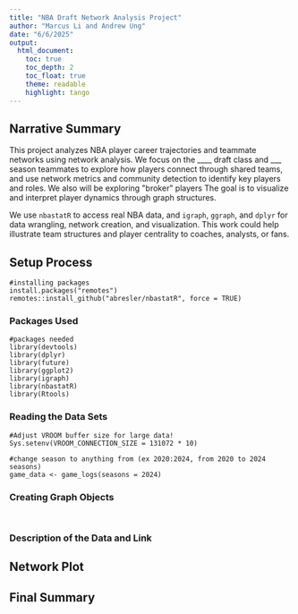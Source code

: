 ```yaml
---
title: "NBA Draft Network Analysis Project"
author: "Marcus Li and Andrew Ung"
date: "6/6/2025"
output:
  html_document:
    toc: true
    toc_depth: 2
    toc_float: true
    theme: readable
    highlight: tango
---
```


## Narrative Summary
This project analyzes NBA player career trajectories and teammate networks using 
network analysis. We focus on the ____ draft class and ___ season teammates to 
explore how players connect through shared teams, and use network metrics and 
community detection to identify key players and roles. We also will be exploring 
"broker" players The goal is to visualize and interpret player dynamics 
through graph structures.

We use `nbastatR` to access real NBA data, and `igraph`, `ggraph`, and `dplyr` 
for data wrangling, network creation, and visualization. This work could help 
illustrate team structures and player centrality to coaches, analysts, or fans.
## Setup Process

```{r setup}
#installing packages
install.packages("remotes")
remotes::install_github("abresler/nbastatR", force = TRUE)

```

### Packages Used

```{r packages}
#packages needed
library(devtools)
library(dplyr)
library(future)
library(ggplot2)
library(igraph)
library(nbastatR)
library(Rtools)
```

### Reading the Data Sets

```{r datasets}
#Adjust VROOM buffer size for large data!
Sys.setenv(VROOM_CONNECTION_SIZE = 131072 * 10)

#change season to anything from (ex 2020:2024, from 2020 to 2024 seasons)
game_data <- game_logs(seasons = 2024)
```

### Creating Graph Objects

```{r graphObjects}


```

### Description of the Data and Link

## Network Plot

## Final Summary
